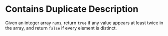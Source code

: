 # Contains Duplicate Description

Given an integer array `nums`, return `true` if any value appears at least twice in the array, and return `false` if every element is distinct.

